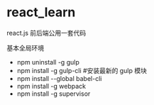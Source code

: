# react_learn

react.js 前后端公用一套代码

基本全局环境
* npm uninstall -g gulp
* npm install -g gulp-cli   #安装最新的 gulp 模块
* npm install --global babel-cli
* npm install -g webpack
* npm install -g supervisor


